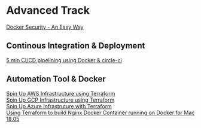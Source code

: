 # Advanced Track

[Docker Security - An Easy Way](https://github.com/collabnix/dockerlabs/blob/master/advanced/security/README.md)<br>


## Continous Integration & Deployment

[5 min CI/CD pipelining using Docker & circle-ci](https://github.com/collabnix/dockerlabs/blob/master/advanced/ci-cd/cicd-circleci.md)



## Automation Tool & Docker

[Spin Up AWS Infrastructure using Terraform](https://github.com/collabnix/dockerlabs/blob/master/automation/terraform/aws/README.md)<br>
[Spin Up GCP Infrastructure using Terraform](https://github.com/collabnix/dockerlabs/blob/master/automation/terraform/googlecloud/building-first-instance/first-docker-container/README.md)<br>
[Spin Up Azure Infrastruture with Terraform](https://github.com/collabnix/dockerlabs/tree/master/automation/terraform/azure/README.md)<br>
[Using Terraform to build Nginx Docker Container running on Docker for Mac 18.05](https://github.com/collabnix/dockerlabs/blob/master/advanced/automation/terraform/terraform-mac-nginx.md)
